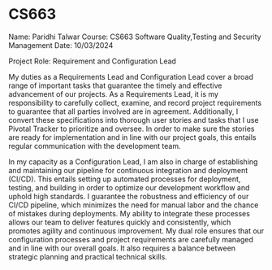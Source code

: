 # CS663

Name: Paridhi Talwar
Course: CS663 Software Quality,Testing and Security Management
Date: 10/03/2024

Project Role: Requirement and Configuration Lead

My duties as a Requirements Lead and Configuration Lead cover a broad range of important tasks that guarantee the timely and effective advancement of our projects. As a Requirements Lead, it is my responsibility to carefully collect, examine, and record project requirements to guarantee that all parties involved are in agreement. Additionally, I convert these specifications into thorough user stories and tasks that I use Pivotal Tracker to prioritize and oversee. In order to make sure the stories are ready for implementation and in line with our project goals, this entails regular communication with the development team.

In my capacity as a Configuration Lead, I am also in charge of establishing and maintaining our pipeline for continuous integration and deployment (CI/CD). This entails setting up automated processes for deployment, testing, and building in order to optimize our development workflow and uphold high standards. I guarantee the robustness and efficiency of our CI/CD pipeline, which minimizes the need for manual labor and the chance of mistakes during deployments. My ability to integrate these processes allows our team to deliver features quickly and consistently, which promotes agility and continuous improvement. My dual role ensures that our configuration processes and project requirements are carefully managed and in line with our overall goals. It also requires a balance between strategic planning and practical technical skills.
